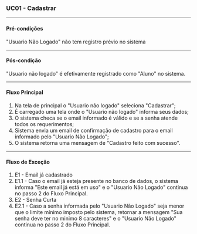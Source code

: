 ### UC01 - Cadastrar
---
#### Pré-condições
"Usuario Não Logado" não tem registro prévio no sistema

---
#### Pós-condição
"Usuario não logado" é efetivamente registrado como "Aluno" no sistema. 

---
#### Fluxo Principal
1. Na tela de principal o "Usuario não logado" seleciona "Cadastrar";
2. É carregado uma tela onde o "Usuario não logado" informa seus dados;
3. O sistema checa se o email informado é válido e se a senha atende todos os requerimentos;
4. Sistema envia um email de confirmação de cadastro para o email informado pelo "Usuario Não Logado";
5. O sistema retorna uma mensagem de "Cadastro feito com sucesso".

---
#### Fluxo de Exceção
1. E1 - Email já cadastrado
2. E1.1 - Caso o email já esteja presente no banco de dados, o sistema informa "Este email já está em uso" e o "Usuario Não Logado" continua no passo 2 do Fluxo Principal.
3. E2 - Senha Curta
4. E2.1 - Caso a senha informada pelo "Usuario Não Logado" seja menor que o limite mínimo imposto pelo sistema, retornar a mensagem "Sua senha deve ter no minimo 8 caracteres" e o "Usuario Não Logado" continua no passo 2 do Fluxo Principal.
